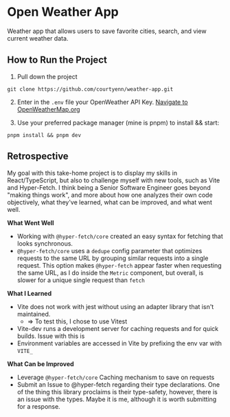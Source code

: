 # Open Weather App

Weather app that allows users to save favorite cities, search, and view current weather data.

## How to Run the Project

1. Pull down the project

```
git clone https://github.com/courtyenn/weather-app.git
```

2. Enter in the `.env` file your OpenWeather API Key. [Navigate to OpenWeatherMap.org](https://openweathermap.org/api)

3. Use your preferred package manager (mine is pnpm) to install && start:

```
pnpm install && pnpm dev
```

## Retrospective

My goal with this take-home project is to display my skills in React/TypeScript, but also to challenge myself with new tools, such as Vite and Hyper-Fetch. I think being a Senior Software Engineer goes beyond "making things work", and more about how one analyzes their own code objectively, what they've learned, what can be improved, and what went well.

**What Went Well**

- Working with `@hyper-fetch/core` created an easy syntax for fetching that looks synchronous.
- `@hyper-fetch/core` uses a `dedupe` config parameter that optimizes requests to the same URL by grouping similar requests into a single request. This option makes `@hyper-fetch` appear faster when requesting the same URL, as I do inside the `Metric` component, but overall, is slower for a unique single request than `fetch`

**What I Learned**

- Vite does not work with jest without using an adapter library that isn't maintained.
  - => To test this, I chose to use Vitest
- Vite-dev runs a development server for caching requests and for quick builds. Issue with this is
- Environment variables are accessed in Vite by prefixing the env var with `VITE_`

**What Can be Improved**

- Leverage `@hyper-fetch/core` Caching mechanism to save on requests
- Submit an Issue to @hyper-fetch regarding their type declarations. One of the thing this library proclaims is their type-safety, however, there is an issue with the types. Maybe it is me, although it is worth submitting for a response.
